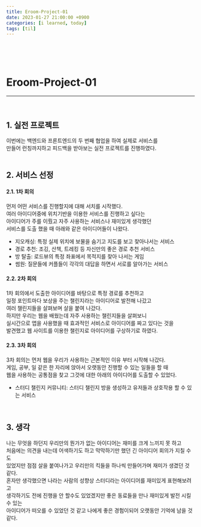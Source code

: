 ```yaml
---
title: Eroom-Project-01
date: 2023-01-27 21:00:00 +0900
categories: [i learned, today]
tags: [til]
---
```

<br>
<br>
<br>

# Eroom-Project-01
---
<br>

## 1. 실전 프로젝트
이번에는 백엔드와 프론트엔드의 두 번째 협업을 하여 실제로 서비스를  
만들어 런칭까지하고 피드백을 받아보는 실전 프로젝트를 진행하였다.  
<br>

## 2. 서비스 선정

#### 2.1. 1차 회의
먼저 어떤 서비스를 진행할지에 대해 서치를 시작했다.  
여러 아이디어중에 위치기반을 이용한 서비스를 진행하고 싶다는  
아이디어가 주를 이뤘고 자주 사용하는 서비스나 재미있게 생각했던  
서비스를 도출 했을 때 아래와 같은 아이디어들이 나왔다.  

- 지오캐싱: 특정 실제 위치에 보물을 숨기고 지도를 보고 찾아나서는 서비스
- 경로 추천: 조깅, 산책, 트레킹 등 자신만의 좋은 경로 추천 서비스
- 방 탈출: 로드뷰의 특정 좌표에서 목적지를 찾아 나서는 게임
- 썸원: 질문들에 커플들이 각각의 대답을 하면서 서로를 알아가는 서비스

#### 2.2. 2차 회의
1차 회의에서 도출한 아이디어를 바탕으로 특정 경로를 추천하고  
일정 포인트마다 보상을 주는 챌린지라는 아이디어로 발전해 나갔고  
여러 챌린지들을 살펴보며 살을 붙여 나갔다.  
하지만 우리는 웹을 배웠는데 자주 사용하는 챌린지들을 살펴보니  
실시간으로 앱을 사용했을 때 효과적인 서비스로 아이디어를 짜고 있다는 것을  
발견했고 웹 사이트를 이용한 챌린지로 아이디어를 구상하기로 하였다.  

#### 2.3. 3차 회의
3차 회의는 먼저 웹을 우리가 사용하는 근본적인 이유 부터 시작해 나갔다.  
게임, 공부, 일 같은 한 자리에 앉아서 오랫동안 진행할 수 있는 일들을 할 때  
웹을 사용하는 공통점을 찾고 그것에 대한 아래의 아이디어를 도출할 수 있었다.  

- 스터디 챌린지 커뮤니티: 스터디 챌린지 방을 생성하고 유저들과 상호작용 할 수 있는 서비스  
<br>

## 3. 생각
나는 무엇을 하던지 우리만의 뭔가가 없는 아이디어는 재미를 크게 느끼지 못 하고  
처음에는 의견을 내는데 어색하기도 하고 막막하기만 했던 긴 아이디어 회의가 지칠 수도  
있었지만 점점 살을 붙여나가고 우리만의 킥들을 하나씩 만들어가며 재미가 생겼던 것 같다.  
혼자만 생각했으면 나라는 사람의 성향상 스터디라는 아이디어를 재미있게 표현해보려고  
생각하기도 전에  진행을 안 할수도 있었겠지만 좋은 동료들을 만나 재미있게 발전 시킬 수 있는  
아이디어가 떠오를 수 있었던 것 같고 나에게 좋은 경험이되어 오랫동안 기억에 남을 것 같다.  